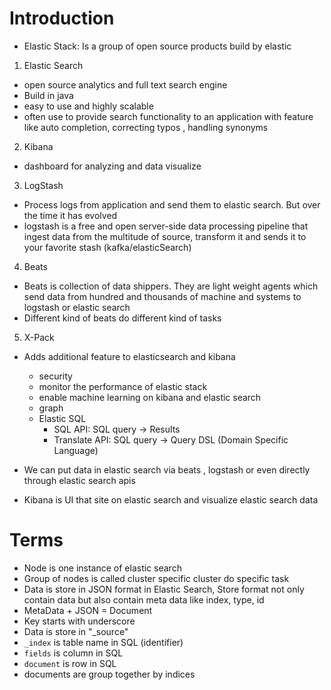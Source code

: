 # Introduction

- Elastic Stack: Is a group of open source products build by elastic

1. Elastic Search

- open source analytics and full text search engine
- Build in java
- easy to use and highly scalable
- often use to provide search functionality to an application with feature like auto completion, correcting typos , handling synonyms

2. Kibana

- dashboard for analyzing and data visualize

3. LogStash

- Process logs from application and send them to elastic search. But over the time it has evolved
- logstash is a free and open server-side data processing pipeline that ingest data from the multitude of source, transform it and sends it to your favorite stash (kafka/elasticSearch)

4. Beats

- Beats is collection of data shippers. They are light weight agents which send data from hundred and thousands of machine and systems to logstash or elastic search
- Different kind of beats do different kind of tasks

5. X-Pack

- Adds additional feature to elasticsearch and kibana

  - security
  - monitor the performance of elastic stack
  - enable machine learning on kibana and elastic search
  - graph
  - Elastic SQL
    - SQL API: SQL query -> Results
    - Translate API: SQL query -> Query DSL (Domain Specific Language)

- We can put data in elastic search via beats , logstash or even directly through elastic search apis
- Kibana is UI that site on elastic search and visualize elastic search data

# Terms

- Node is one instance of elastic search
- Group of nodes is called cluster specific cluster do specific task 
- Data is store in JSON format in Elastic Search, Store format not only contain data but also contain meta data like index, type, id
- MetaData + JSON = Document 
- Key starts with underscore 
- Data is store in "_source"
- `_index` is table name in SQL (identifier)
- `fields` is column in SQL 
- `document` is row in SQL
- documents are group together by indices 



 